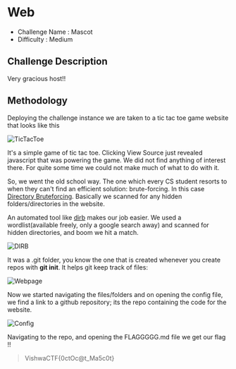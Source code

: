 # Web
- Challenge Name : Mascot
- Difficulty :  Medium

## Challenge Description
Very gracious host!!


## Methodology
Deploying the challenge instance we are taken to a tic tac toe game website that looks like this

![TicTacToe](https://klsgit-wgcs.github.io/VishwaCTF-2023/writeups/web/assets/tic_tac_toe_ss.PNG)

It's a simple game of tic tac toe. Clicking View Source just revealed javascript that was powering the game. We did not find anything of interest there. For quite some time we could not make much of what to do with it.

So, we went the old school way. The one which every CS student resorts to when they can't find an efficient solution: brute-forcing. In this case [Directory Bruteforcing](https://www.makeuseof.com/what-is-directory-bursting/). Basically we scanned for any hidden folders/directories in the website.

An automated tool like [dirb](https://www.kali.org/tools/dirb/) makes our job easier. We
used a wordlist(available freely, only a google search away) and scanned for hidden directories, and boom we hit a match.

![DIRB](https://klsgit-wgcs.github.io/VishwaCTF-2023/writeups/web/assets/dirb_ss.PNG)

It was a .git folder, you know the one that is created whenever you create repos with **git init**. It helps git keep track of files:

![Webpage](https://klsgit-wgcs.github.io/VishwaCTF-2023/writeups/web/assets/webpage_ss.PNG)

Now we started navigating the files/folders and on opening the config file, we find a link to a github repository; its the repo containing the code for the website.

![Config](https://klsgit-wgcs.github.io/VishwaCTF-2023/writeups/web/assets/config_ss.PNG)

Navigating to the repo, and opening the FLAGGGGG.md file we get our flag !!

> VishwaCTF{0ctOc@t_Ma5c0t}

